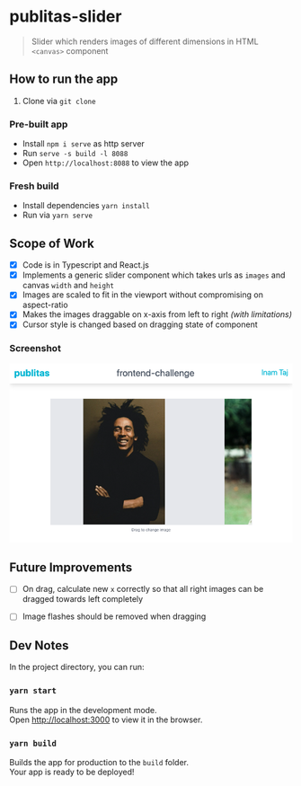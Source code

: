 # publitas-slider
> Slider which renders images of different dimensions in HTML `<canvas>` component

## How to run the app

1. Clone via `git clone`

### Pre-built app

* Install `npm i serve` as http server
* Run `serve -s build -l 8088`
* Open `http://localhost:8088` to view the app

### Fresh build
* Install dependencies `yarn install`
* Run via `yarn serve`


## Scope of Work

- [x] Code is in Typescript and React.js
- [x] Implements a generic slider component which takes urls as `images` and canvas `width` and `height`
- [x] Images are scaled to fit in the viewport without compromising on aspect-ratio
- [x] Makes the images draggable on x-axis from left to right _(with limitations)_
- [x] Cursor style is changed based on dragging state of component

### Screenshot

![Canvas Slider](./docs/screenshot.png)



## Future Improvements

- [ ] On drag, calculate new `x` correctly so that all right images can be dragged towards left completely
- [ ] Image flashes should be removed when dragging


## Dev Notes

In the project directory, you can run:

### `yarn start`

Runs the app in the development mode.\
Open [http://localhost:3000](http://localhost:3000) to view it in the browser.

### `yarn build`

Builds the app for production to the `build` folder.\
Your app is ready to be deployed!

